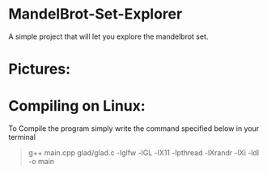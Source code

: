 # MandelBrot-Set-Explorer
A simple project that will let you explore the mandelbrot set.

# Pictures:



# Compiling on Linux:

To Compile the program simply write the command specified below in your terminal

> g++ main.cpp glad/glad.c -lglfw -lGL -lX11 -lpthread -lXrandr -lXi -ldl -o main
